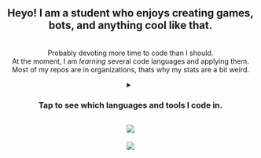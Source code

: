 <p align="center">
    <br>
    <a></a>
    <h2 align = "center">Heyo! I am a student who enjoys creating games, bots, and anything cool like that. </a></h2>
</p>
<p align="center">
  <br>
 <a>
  Probably devoting more time to code than I should.
    </a>
  <br>
<a>
    At the moment, I am <i>learning</i> several code languages and applying them.
    </a>
      <br>
<a>
    Most of my repos are in organizations, thats why my stats are a bit weird.
    </a>
      
<br>

<details align="center">
    <summary><h3>Tap to see which languages and tools I code in.</h3></summary>
    <h3>Here ya go</h3>
    <h2>
    <code><img height="70" src="https://raw.githubusercontent.com/github/explore/80688e429a7d4ef2fca1e82350fe8e3517d3494d/topics/javascript/javascript.png"></code> 
    <code><img height="70" src="https://raw.githubusercontent.com/github/explore/80688e429a7d4ef2fca1e82350fe8e3517d3494d/topics/typescript/typescript.png"></code>
    <code><img height="70" src="https://raw.githubusercontent.com/github/explore/80688e429a7d4ef2fca1e82350fe8e3517d3494d/topics/python/python.png"></code>
    <code><img height="70" src="https://upload.wikimedia.org/wikipedia/commons/b/b2/Database-mysql.svg"></code>
    <code><img height="70" src="https://code.visualstudio.com/assets/favicon.ico"></code>
    <code><img height="70" src="https://raw.githubusercontent.com/github/explore/80688e429a7d4ef2fca1e82350fe8e3517d3494d/topics/arduino/arduino.png"></code>
    <code><img height="70" src="https://upload.wikimedia.org/wikipedia/commons/0/03/Git_format.png"></code>
    <code><img height="70" src="https://raw.githubusercontent.com/github/explore/80688e429a7d4ef2fca1e82350fe8e3517d3494d/topics/css/css.png"></code>
    <code><img height="70" src="https://raw.githubusercontent.com/github/explore/80688e429a7d4ef2fca1e82350fe8e3517d3494d/topics/html/html.png"></code>
    <code><img height="70" src="https://raw.githubusercontent.com/github/explore/80688e429a7d4ef2fca1e82350fe8e3517d3494d/topics/lua/lua.png"></code>
    <code><img height="70" src="https://upload.wikimedia.org/wikipedia/commons/a/ae/Google_Sheets_2020_Logo.svg"></code>
    <code><img height="70" src="https://raw.githubusercontent.com/github/explore/80688e429a7d4ef2fca1e82350fe8e3517d3494d/topics/docker/docker.png"></code>
    </h2>
    </details>



<p align="center">
  <a href ="https://www.youtube.com/watch?v=a3Z7zEc7AXQ">
  <img src="https://lanyard.cnrad.dev/api/323216758313844736?bg=272d35&idleMessage=alive&hideDiscrim=false&bg=2d2363"></br>
</a>
</p>
    

<p align="center">
    <a>
    <img align="center" src="https://github-readme-stats.vercel.app/api/top-langs/?username=spaghettiosareyummy&theme=dracula&layout=compact&border_radius=10&hide_border=true&custom_title=My Top Languages"/>
    </a>
</p>
